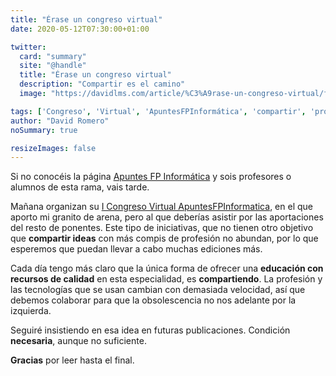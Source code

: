 ```yaml
---
title: "Érase un congreso virtual"
date: 2020-05-12T07:30:00+01:00

twitter:
  card: "summary"
  site: "@handle"
  title: "Érase un congreso virtual"
  description: "Compartir es el camino"
  image: "https://davidlms.com/article/%C3%A9rase-un-congreso-virtual/featuredimage.png"

tags: ['Congreso', 'Virtual', 'ApuntesFPInformática', 'compartir', 'profesores', 'informática']
author: "David Romero"
noSummary: true

resizeImages: false
---
```

Si no conocéis la página [Apuntes FP Informática](https://apuntesfpinformatica.es/) y sois profesores o alumnos de esta rama, vais tarde.

Mañana organizan su [I Congreso Virtual ApuntesFPInformatica](https://apuntesfpinformatica.es/i-congreso/), en el que aporto mi granito de arena, pero al que deberías asistir por las aportaciones del resto de ponentes. Este tipo de iniciativas, que no tienen otro objetivo que **compartir ideas** con más compis de profesión no abundan, por lo que esperemos que puedan llevar a cabo muchas ediciones más.

Cada día tengo más claro que la única forma de ofrecer una **educación con recursos de calidad** en esta especialidad, es **compartiendo**. La profesión y las tecnologías que se usan cambian con demasiada velocidad, así que debemos colaborar para que la obsolescencia no nos adelante por la izquierda.

Seguiré insistiendo en esa idea en futuras publicaciones. Condición **necesaria**, aunque no suficiente.

**Gracias** por leer hasta el final.

